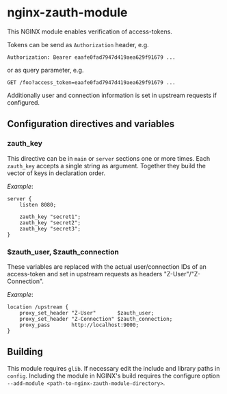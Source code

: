 # nginx-zauth-module

This NGINX module enables verification of access-tokens.

Tokens can be send as `Authorization` header, e.g.

    Authorization: Bearer eaafe0fad7947d419aea629f91679 ...

or as query parameter, e.g.

    GET /foo?access_token=eaafe0fad7947d419aea629f91679 ...

Additionally user and connection information is set in upstream
requests if configured.

## Configuration directives and variables

### zauth_key

This directive can be in `main` or `server` sections one or more times.
Each `zauth_key` accepts a single string as argument. Together they build
the vector of keys in declaration order.

*Example*:

    server {
        listen 8080;

        zauth_key "secret1";
        zauth_key "secret2";
        zauth_key "secret3";
    }

### $zauth_user, $zauth_connection

These variables are replaced with the actual user/connection IDs of an
access-token and set in upstream requests as headers "Z-User"/"Z-Connection".

*Example*:

    location /upstream {
        proxy_set_header "Z-User"       $zauth_user;
        proxy_set_header "Z-Connection" $zauth_connection;
        proxy_pass       http://localhost:9000;
    }

## Building

This module requires `glib`. If necessary edit the include and library paths
in `config`. Including the module in NGINX's build requires the configure
option `--add-module <path-to-nginx-zauth-module-directory>`.

